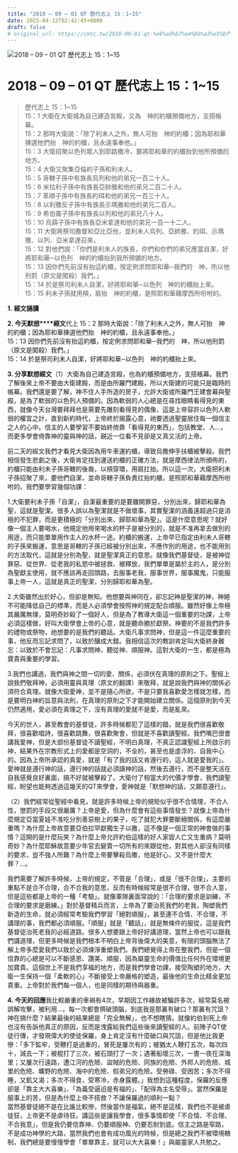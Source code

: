 ```yaml
---
title: "2018 – 09 – 01 QT 歷代志上 15：1~15"
date: 2025-04-12T02:42:45+0800
draft: false
# original_url: https://cmtc.tw/2018-09-01-qt-%e6%ad%b7%e4%bb%a3%e5%bf%97%e4%b8%8a-15%ef%bc%9a115
---
```


![2018 – 09 – 01 QT 歷代志上 15：1\~15](/images/qt.jpg   "2018 – 09 – 01 QT 歷代志上 15：1\~15")

# 2018 – 09 – 01 QT 歷代志上 15：1\~15

> 歷代志上 15：1\~15  
> 15：1 大衛在大衛城為自己建造宮殿，又為　神的約櫃預備地方，支搭帳幕。  
> 15：2 那時大衛說：「除了利未人之外，無人可抬　神的約櫃；因為耶和華揀選他們抬　神的約櫃，且永遠事奉他。」  
> 15：3 大衛招聚以色列眾人到耶路撒冷，要將耶和華的約櫃抬到他所預備的地方。  
> 15：4 大衛又聚集亞倫的子孫和利未人。  
> 15：5 哥轄子孫中有族長烏列和他的弟兄一百二十人。  
> 15：6 米拉利子孫中有族長亞帥雅和他的弟兄二百二十人。  
> 15：7 革順子孫中有族長約珥和他的弟兄一百三十人。  
> 15：8 以利撒反子孫中有族長示瑪雅和他的弟兄二百人。  
> 15：9 希伯崙子孫中有族長以列和他的弟兄八十人。  
> 15：10 烏薛子孫中有族長亞米拿達和他的弟兄一百一十二人。  
> 15：11 大衛將祭司撒督和亞比亞他，並利未人烏列、亞帥雅、約珥、示瑪雅、以列、亞米拿達召來，  
> 15：12 對他們說：「你們是利未人的族長，你們和你們的弟兄應當自潔，好將耶和華─以色列　神的約櫃抬到我所預備的地方。  
> 15：13 因你們先前沒有抬這約櫃，按定例求問耶和華─我們的　神，所以他刑罰（原文是闖殺）我們。」  
> 15：14 於是祭司利未人自潔，好將耶和華─以色列　神的約櫃抬上來。  
> 15：15 利未子孫就用槓，肩抬　神的約櫃，是照耶和華藉摩西所吩咐的。

**1.** **經文誦讀**

**2. 今天默想****經文**代上 15：2 那時大衛說：「除了利未人之外，無人可抬　神的約櫃；因為耶和華揀選他們抬　神的約櫃，且永遠事奉他。」  
15：13 因你們先前沒有抬這約櫃，按定例求問耶和華─我們的　神，所以他刑罰（原文是闖殺）我們。」  
15：14 於是祭司利未人自潔，好將耶和華─以色列　神的約櫃抬上來。

**3. 分享默想經文**（1）大衛為自己建造宮殿，也為約櫃預備地方，支搭帳幕。我們了解後來上帝不要由大衛建殿，而是由所羅門建殿，所以大衛建的可能只是臨時的帳幕。我們還是要了解，神不住人手所造的房子，允許大衛或所羅門王建會幕與聖殿，是為了軟弱的以色列人預備的。因為軟弱的人心總是在尋找眼睛看得見的東西，就像今天台灣要拜拜也是需要先雕刻看得見的偶像，這是上帝容許以色列人軟弱的權宜之計，直到新約時代，上帝終於揭露心意，祂要透過聖靈居住每一個信主之人的心中。信主的人要學習不要始終倚靠「看得見的東西」，包括教堂、人…，而更多學會倚靠神的靈與神的話，親近一位看不見卻是又真又活的上帝。

前二天的經文我們才看見大衛因為用牛車運約櫃，導致烏撒伸手扶櫃被擊殺。我們相信發生悲劇之後，大衛肯定找到運送約櫃的正確方法，就是摩西律法所頒佈的，約櫃只能由利未子孫哥轄的後裔，以槓穿環，用肩扛抬。所以這一次，大衛把利未子孫招聚了來，要他們自潔，並命哥轄子孫負責扛抬約櫃，是照耶和華藉摩西所吩咐的。我們要學習幾個功課：

1.大衛要利未子孫「自潔」，自潔最重要的是要離開罪惡，分別出來，歸耶和華為聖，這就是聖潔。很多人誤以為聖潔就是不做壞事，其實聖潔的涵義遠超過只是消極的不犯罪，而是更積極的「分別出來、歸耶和華為聖」。這是什麼意思呢？就好像一個主人要喝水，他規定他用來喝水的杯子是被分別的，就是不准再拿去做別的用途，而只能單單用作主人的水杯一途。約櫃的搬運，上帝早已指定由利未人哥轄的子孫來搬運，意思是哥轄的子孫已經被分別出來，不應作別的用途，也不能用別的方法取代，這就是分別為聖，就是聖潔真正的意思。就像我們基督徒，是被神從罪惡、從世界、從老我的私慾中被拯救、被釋放，我們單單是屬於主的人，是分別為聖獻主使用，就不應該再走回頭路，去服事老我，服事世界，服事魔鬼，只能服事上帝一人，這就是真正的聖潔，分別歸耶和華為聖。

2.大衛雖然出於好心，但卻是無知。他想要與神同在，卻忘記神是聖潔的神，神絕不可能降低自己的標準，而是人必須學會按照神的規定配合順服。雖然好像上帝極其嚴厲無理，莫明奇妙殺了一個好人，但是為了教導大衛這一個重要的功課，上帝必須這樣做，好叫大衛學會上帝的心意，就是聽命勝於獻祭。神要的不是我們許多的禮物或祭物，祂想要的是我們的聽話。大衛凡事求問神，但是這一件這麼重要的事，他反而忘記求問了，以致於釀成大錯。我相信這次的教訓肯定叫大衛終身難忘：以致於不會忘記：凡事求問神，聽從神、順服神。這對大衛的一生，都是極為寶貴與重要的學習。

3.我們也講過，我們與神之間一切的愛、關係，必須伏在真理的原則之下。聖經上說我們敬拜神，必須用靈與真理（原文的翻譯）來敬拜，就是說我們與神的關係必須符合真理。就像大衛愛神，並不是隨心所欲，不是只要我喜歡愛怎樣就怎樣，而是要明白神的旨意與法則，在真理的原則之下才能開始建立關係。這個原則到今天仍然適用，愛必須在真理之下，沒有真理的愛就不是愛，而是亂來。

今天的世人，甚至教會的基督徒，許多時候都犯了這樣的錯，就是我們很喜歡敬拜，很喜歡唱詩，很喜歡跳舞，很喜歡聚會，但就是不喜歡讀聖經。我們嘴巴很會講我愛神，但是大部份基督徒不讀聖經，不明白真理，不真正認識聖經上所啟示的神，結果外在宗教形式上的愛都是空洞的，不全的，甚至也是虛浮的、自我中心的。因為上帝所承認的真愛，就是「有了我的話又肯遵行的，這人就是愛我的」。愛神就是遵行神的話，遵行神的話就必須讀神的話，然後去遵行，而不是整天活在自我感覺良好裏面，搞不好就被擊殺了。大衛付了相當大的代價才學會，我們讀聖經，盼望也能夠透過這幾天的QT來學會，愛神就是「默想神的話，又願意遵行」。

（2）我們經常從聖經中看見，就是許多時候上帝的規矩似乎很不合情理，不合人性，懲罰的手段又很嚴厲？上帝是愛，但為什麼會有這些事情發生？就像上帝為什麼規定亞當夏娃不准吃分別善惡樹上的果子，吃了就犯大罪要斷絕關係，有這麼嚴重嗎？為什麼上帝故意要亞伯拉罕獻獨生子以撒，這不像是一個正常的神會做的事情？這開的是什麼玩笑？為什麼上帝允許約伯這樣的好人家毀人亡又生重病？莫明奇妙？為什麼耶穌故意要少年官去變賣一切所有的來跟從他，對其他人卻沒有同樣的要求，豈不強人所難？為什麼上帝要擊殺烏撒，他是好心，又不是什麼大罪？…。

我們需要了解許多時候，上帝的規定，不管是「合理」，或是「很不合理」，主要的重點不是合不合理，合不合我的意思，反而有時候經常是很不合理，很不合人意，但是這些都是上帝的一種「考驗」。就像軍隊裏面常說的：「合理的要求是訓練，不合理的要求是磨練。」對於基督精兵而言，上帝為了要治死我們的老我，陶塑我們新造的生命，就必須經常考驗我們學習「絕對順服」，甚至連不合情、不合理，不講理的事，我們都必須順服。「順服」就是「聽話」，就是無條件的服從，這是我們基督徒治死老我的必經道路。很多人想要跟上帝好好講道理，當然上帝也可以跟我們講道理，但更多時候是我們根本不明白上帝背後偉大的美意，有限的頭腦無法了解上帝多麼愛我們以致於必須煉淨重塑我們。我們總覺得上帝在整我們，但是一個信靠的心總是可以不斷感恩、讚美、順服，因為屬靈生命的價值比任何外在環境更加寶貴。這個世上不是我們享福的地方，而是我們學會功課，接受陶塑的地方，大衛一生保持一個「柔軟的心」不斷接受上帝嚴格的塑造，最後他的生命比精金更加貴重。上帝對於我們每一個人，也是同樣的期待與器重。

**4. 今天的回應**我比較嚴重的車禍有4次，早期因工作緣故被騙許多次，經常莫名被誤解攻擊，被利用…，每一次都會擠破頭腦，到底我是那裏有破口？那裏有咒詛？神在搞什麼？結果最後的結果總是「完全無解」，也不想瞎猜。就像約伯到死上帝也沒有告訴他真正的原因，反而是洩露給我們這些後來讀聖經的人。前陣子QT使徒行傳，才發現偉大的使徒保羅，身上肯定沒有什麼破口與咒詛，但是他比我更慘：「多下監牢，受鞭打是過重的，冒死是屢次有的；被猶太人鞭打五次，每次四十，減去一下；被棍打了三次，被石頭打了一次；遇著船壞三次，一晝一夜在深海里；又屢次行遠路，遭江河的危險、盜賊的危險、同族的危險、外邦人的危險、城里的危險、曠野的危險、海中的危險、假弟兄的危險。受勞碌、受困苦；多次不得睡，又飢又渴；多次不得食，受寒冷，赤身露體。」我想到這種程度，保羅的反應卻是「靠主大大喜樂」、「為義受逼迫是有福的」、「配得為主名受辱」。當然保羅是服事上的苦，但是為什麼上帝不搭救？不讓保羅過的順利一點？  
當然基督徒絕不是在比誰比較慘，然後當作是福氣，絕不是這樣，我們也不是被虐徒狂，上帝更不是虐待狂。講這些是讓我學會，很多事情即使「不合情、不合理、不合我意」，但是我仍要信靠神、仍要順服神、仍要忍耐到底。信主之路是窄路，不是成功神學的大路，當然我們也會有成功風光的時候，但是總之我們不被環境轄制，我們總是要慢慢學會「單單靠主，就可以大大喜樂！」與屬靈家人共勉之。